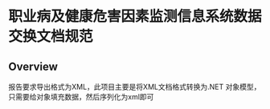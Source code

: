 # 职业病及健康危害因素监测信息系统数据交换文档规范 

## Overview
报告要求导出格式为XML，此项目主要是将XML文档格式转换为.NET 对象模型，只需要给对象填充数据，然后序列化为xml即可


